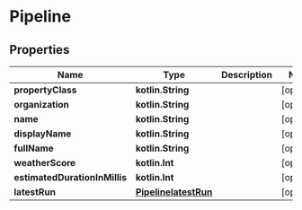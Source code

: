 
# Pipeline

## Properties
| Name | Type | Description | Notes |
| ------------ | ------------- | ------------- | ------------- |
| **propertyClass** | **kotlin.String** |  |  [optional] |
| **organization** | **kotlin.String** |  |  [optional] |
| **name** | **kotlin.String** |  |  [optional] |
| **displayName** | **kotlin.String** |  |  [optional] |
| **fullName** | **kotlin.String** |  |  [optional] |
| **weatherScore** | **kotlin.Int** |  |  [optional] |
| **estimatedDurationInMillis** | **kotlin.Int** |  |  [optional] |
| **latestRun** | [**PipelinelatestRun**](PipelinelatestRun.md) |  |  [optional] |



